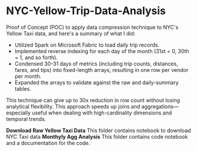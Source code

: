 # NYC-Yellow-Trip-Data-Analysis
Proof of Concept (POC) to apply data compression technique to NYC's Yellow Taxi data, and here's a summary of what I did:

- Utilized Spark on Microsoft Fabric to load daily trip records.
- Implemented reverse indexing for each day of the month (31st = 0, 30th = 1, and so forth).
- Condensed 30-31 days of metrics (including trip counts, distances, fares, and tips) into fixed-length arrays, resulting in one row per vendor per month.
- Expanded the arrays to validate against the raw and daily-summary tables.


This technique can give up to 30x reduction in row count without losing analytical flexibility. This approach speeds up joins and aggregations—especially useful when dealing with high-cardinality dimensions and temporal trends.

**Download Raw Yellow Taxi Data** This folder contains notebook to download NYC Taxi data
**Monthyly Agg Analysis** This folder contains code notebook and a documentation for the code.
